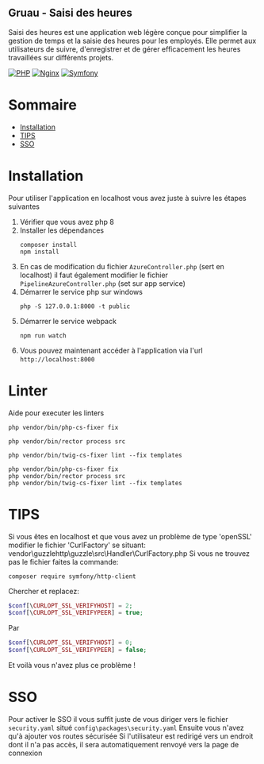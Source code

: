Gruau - Saisi des heures
--------
Saisi des heures est une application web légère conçue pour simplifier la gestion de temps 
et la saisie des heures pour les employés. Elle permet aux utilisateurs de suivre, 
d'enregistrer et de gérer efficacement les heures travaillées sur différents projets. 

[![PHP](https://img.shields.io/badge/PHP-8.0.2-brightgreen.svg?logo=php&logoColor=white)](https://www.php.net/)
[![Nginx](https://img.shields.io/badge/Nginx-latest-brightgreen.svg?logo=nginx&logoColor=white)](https://www.nginx.com/)
[![Symfony](https://img.shields.io/badge/Symfony-6.*-brightgreen.svg?logo=symfony&logoColor=white)](https://www.symfony.com/)

# Sommaire
<!-- START doctoc generated TOC please keep comment here to allow auto update -->
<!-- DON'T EDIT THIS SECTION, INSTEAD RE-RUN doctoc TO UPDATE -->

- [Installation](#installation)
- [TIPS](#tips)
- [SSO](#sso)

<!-- END doctoc generated TOC please keep comment here to allow auto update -->


# Installation

Pour utiliser l'application en localhost vous avez juste à suivre les étapes suivantes

1. Vérifier que vous avez php 8
2. Installer les dépendances
   ```shell 
   composer install
   npm install
   ```
3. En cas de modification du fichier `AzureController.php` (sert en localhost) il faut également modifier le fichier `PipelineAzureController.php` (set sur app service)
4. Démarrer le service php sur windows
   ```shell
   php -S 127.0.0.1:8000 -t public
   ```
6. Démarrer le service webpack
   ```shell
   npm run watch
   ```
7. Vous pouvez maintenant accéder à l'application via l'url `http://localhost:8000`

# Linter
Aide pour executer les linters
```shell
php vendor/bin/php-cs-fixer fix
```

```shell
php vendor/bin/rector process src
```

```shell
php vendor/bin/twig-cs-fixer lint --fix templates
```

```shell
php vendor/bin/php-cs-fixer fix
php vendor/bin/rector process src
php vendor/bin/twig-cs-fixer lint --fix templates
```


# TIPS

Si vous êtes en localhost et que vous avez un problème de type 'openSSL' modifier le fichier 'CurlFactory' se situant: vendor\guzzlehttp\guzzle\src\Handler\CurlFactory.php
Si vous ne trouvez pas le fichier faites la commande:
```shell
composer require symfony/http-client
```

Chercher et replacez:

```php
$conf[\CURLOPT_SSL_VERIFYHOST] = 2;
$conf[\CURLOPT_SSL_VERIFYPEER] = true;
```

Par

```php
$conf[\CURLOPT_SSL_VERIFYHOST] = 0;
$conf[\CURLOPT_SSL_VERIFYPEER] = false;
```

Et voilà vous n'avez plus ce problème !

# SSO

Pour activer le SSO il vous suffit juste de vous diriger vers le fichier `security.yaml` situé `config\packages\security.yaml`
Ensuite vous n'avez qu'à ajouter vos routes sécurisée
Si l'utilisateur est redirigé vers un endroit dont il n'a pas accès, il sera automatiquement renvoyé vers la page de connexion
